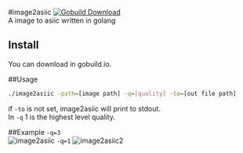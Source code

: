#image2asiic
[![Gobuild Download](http://gobuild.io/badge/github.com/Alienero/image2asiic/downloads.svg)](http://gobuild.io/github.com/Alienero/image2asiic)                    
A image to asiic written in golang

## Install
You can download in gobuild.io.

##Usage
```sh
./image2asiic -path=[image path] -q=[quality] -to=[out file path]
```
if `-to` is not set, image2asiic will print to stdout.        
In `-q` 1 is the highest level quality.

##Example
`-q=3`           
![image2asiic](https://raw.githubusercontent.com/Alienero/image2asiic/master/example/ex.png "image2asiic")
`-q=1`
![image2asiic2](https://raw.githubusercontent.com/Alienero/image2asiic/master/example/ex2.png "image2asiic2")
